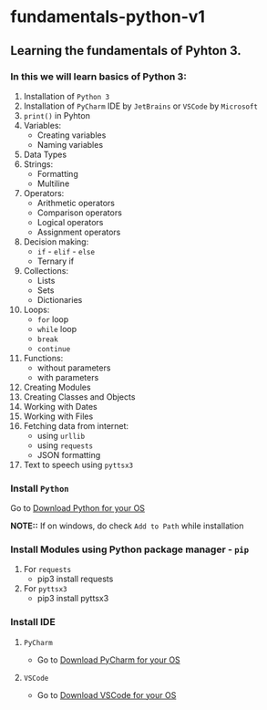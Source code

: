 # fundamentals-python-v1
## Learning the fundamentals of Pyhton 3.

### In this we will learn basics of Python 3:
1. Installation of `Python 3`
2. Installation of `PyCharm` IDE by `JetBrains` or `VSCode` by `Microsoft`
3. `print()` in Pyhton
4. Variables:
    - Creating variables
    - Naming variables
 5. Data Types
 6. Strings:
    - Formatting
    - Multiline
 7. Operators:
    - Arithmetic operators
    - Comparison operators
    - Logical operators
    - Assignment operators
 8. Decision making:
    - `if` - `elif` - `else`
    - Ternary if
 9. Collections:
    - Lists
    - Sets
    - Dictionaries
 10. Loops:
      - `for` loop
      - `while` loop
      - `break`
      - `continue`
11. Functions:
    - without parameters
    - with parameters
12. Creating Modules
13. Creating Classes and Objects
14. Working with Dates
15. Working with Files
16. Fetching data from internet:
    - using `urllib`
    - using `requests`
    - JSON formatting
17. Text to speech using `pyttsx3`

### Install `Python`
Go to [Download Python for your OS](https://www.python.org/downloads/)

**NOTE::** If on windows, do check `Add to Path` while installation

### Install Modules using Python package manager - `pip`
1. For `requests`
    - pip3 install requests
2. For `pyttsx3`
    - pip3 install pyttsx3


### Install IDE
1. `PyCharm`
    - Go to [Download PyCharm for your OS](https://www.jetbrains.com/pycharm/download/)

2. `VSCode`
    - Go to [Download VSCode for your OS](https://code.visualstudio.com/download)

